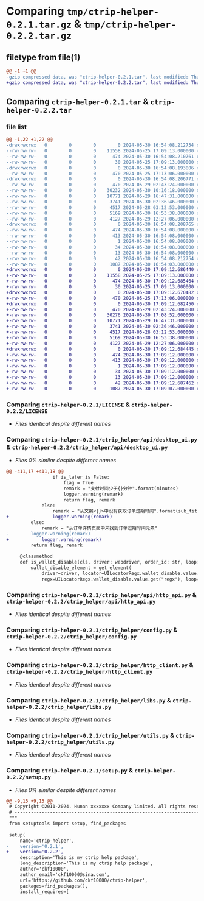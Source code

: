 # Comparing `tmp/ctrip-helper-0.2.1.tar.gz` & `tmp/ctrip-helper-0.2.2.tar.gz`

## filetype from file(1)

```diff
@@ -1 +1 @@
-gzip compressed data, was "ctrip-helper-0.2.1.tar", last modified: Thu May 30 16:54:08 2024, max compression
+gzip compressed data, was "ctrip-helper-0.2.2.tar", last modified: Thu May 30 17:09:12 2024, max compression
```

## Comparing `ctrip-helper-0.2.1.tar` & `ctrip-helper-0.2.2.tar`

### file list

```diff
@@ -1,22 +1,22 @@
-drwxrwxrwx   0        0        0        0 2024-05-30 16:54:08.212754 ctrip-helper-0.2.1/
--rw-rw-rw-   0        0        0    11558 2024-05-25 17:09:13.000000 ctrip-helper-0.2.1/LICENSE
--rw-rw-rw-   0        0        0      474 2024-05-30 16:54:08.210761 ctrip-helper-0.2.1/PKG-INFO
--rw-rw-rw-   0        0        0       30 2024-05-25 17:09:13.000000 ctrip-helper-0.2.1/README.md
-drwxrwxrwx   0        0        0        0 2024-05-30 16:54:08.193806 ctrip-helper-0.2.1/ctrip_helper/
--rw-rw-rw-   0        0        0      470 2024-05-25 17:13:06.000000 ctrip-helper-0.2.1/ctrip_helper/__init__.py
-drwxrwxrwx   0        0        0        0 2024-05-30 16:54:08.206771 ctrip-helper-0.2.1/ctrip_helper/api/
--rw-rw-rw-   0        0        0      470 2024-05-29 02:43:24.000000 ctrip-helper-0.2.1/ctrip_helper/api/__init__.py
--rw-rw-rw-   0        0        0    30232 2024-05-30 10:16:18.000000 ctrip-helper-0.2.1/ctrip_helper/api/desktop_ui.py
--rw-rw-rw-   0        0        0    10771 2024-05-29 16:47:31.000000 ctrip-helper-0.2.1/ctrip_helper/api/http_api.py
--rw-rw-rw-   0        0        0     3741 2024-05-30 02:36:46.000000 ctrip-helper-0.2.1/ctrip_helper/config.py
--rw-rw-rw-   0        0        0     4517 2024-05-28 03:12:53.000000 ctrip-helper-0.2.1/ctrip_helper/http_client.py
--rw-rw-rw-   0        0        0     5169 2024-05-30 16:53:38.000000 ctrip-helper-0.2.1/ctrip_helper/libs.py
--rw-rw-rw-   0        0        0     4127 2024-05-29 12:27:06.000000 ctrip-helper-0.2.1/ctrip_helper/utils.py
-drwxrwxrwx   0        0        0        0 2024-05-30 16:54:08.208765 ctrip-helper-0.2.1/ctrip_helper.egg-info/
--rw-rw-rw-   0        0        0      474 2024-05-30 16:54:08.000000 ctrip-helper-0.2.1/ctrip_helper.egg-info/PKG-INFO
--rw-rw-rw-   0        0        0      413 2024-05-30 16:54:08.000000 ctrip-helper-0.2.1/ctrip_helper.egg-info/SOURCES.txt
--rw-rw-rw-   0        0        0        1 2024-05-30 16:54:08.000000 ctrip-helper-0.2.1/ctrip_helper.egg-info/dependency_links.txt
--rw-rw-rw-   0        0        0       34 2024-05-30 16:54:08.000000 ctrip-helper-0.2.1/ctrip_helper.egg-info/requires.txt
--rw-rw-rw-   0        0        0       13 2024-05-30 16:54:08.000000 ctrip-helper-0.2.1/ctrip_helper.egg-info/top_level.txt
--rw-rw-rw-   0        0        0       42 2024-05-30 16:54:08.212754 ctrip-helper-0.2.1/setup.cfg
--rw-rw-rw-   0        0        0     1087 2024-05-30 16:54:03.000000 ctrip-helper-0.2.1/setup.py
+drwxrwxrwx   0        0        0        0 2024-05-30 17:09:12.686440 ctrip-helper-0.2.2/
+-rw-rw-rw-   0        0        0    11558 2024-05-25 17:09:13.000000 ctrip-helper-0.2.2/LICENSE
+-rw-rw-rw-   0        0        0      474 2024-05-30 17:09:12.685464 ctrip-helper-0.2.2/PKG-INFO
+-rw-rw-rw-   0        0        0       30 2024-05-25 17:09:13.000000 ctrip-helper-0.2.2/README.md
+drwxrwxrwx   0        0        0        0 2024-05-30 17:09:12.670482 ctrip-helper-0.2.2/ctrip_helper/
+-rw-rw-rw-   0        0        0      470 2024-05-25 17:13:06.000000 ctrip-helper-0.2.2/ctrip_helper/__init__.py
+drwxrwxrwx   0        0        0        0 2024-05-30 17:09:12.682450 ctrip-helper-0.2.2/ctrip_helper/api/
+-rw-rw-rw-   0        0        0      470 2024-05-29 02:43:24.000000 ctrip-helper-0.2.2/ctrip_helper/api/__init__.py
+-rw-rw-rw-   0        0        0    30276 2024-05-30 17:08:52.000000 ctrip-helper-0.2.2/ctrip_helper/api/desktop_ui.py
+-rw-rw-rw-   0        0        0    10771 2024-05-29 16:47:31.000000 ctrip-helper-0.2.2/ctrip_helper/api/http_api.py
+-rw-rw-rw-   0        0        0     3741 2024-05-30 02:36:46.000000 ctrip-helper-0.2.2/ctrip_helper/config.py
+-rw-rw-rw-   0        0        0     4517 2024-05-28 03:12:53.000000 ctrip-helper-0.2.2/ctrip_helper/http_client.py
+-rw-rw-rw-   0        0        0     5169 2024-05-30 16:53:38.000000 ctrip-helper-0.2.2/ctrip_helper/libs.py
+-rw-rw-rw-   0        0        0     4127 2024-05-29 12:27:06.000000 ctrip-helper-0.2.2/ctrip_helper/utils.py
+drwxrwxrwx   0        0        0        0 2024-05-30 17:09:12.684445 ctrip-helper-0.2.2/ctrip_helper.egg-info/
+-rw-rw-rw-   0        0        0      474 2024-05-30 17:09:12.000000 ctrip-helper-0.2.2/ctrip_helper.egg-info/PKG-INFO
+-rw-rw-rw-   0        0        0      413 2024-05-30 17:09:12.000000 ctrip-helper-0.2.2/ctrip_helper.egg-info/SOURCES.txt
+-rw-rw-rw-   0        0        0        1 2024-05-30 17:09:12.000000 ctrip-helper-0.2.2/ctrip_helper.egg-info/dependency_links.txt
+-rw-rw-rw-   0        0        0       34 2024-05-30 17:09:12.000000 ctrip-helper-0.2.2/ctrip_helper.egg-info/requires.txt
+-rw-rw-rw-   0        0        0       13 2024-05-30 17:09:12.000000 ctrip-helper-0.2.2/ctrip_helper.egg-info/top_level.txt
+-rw-rw-rw-   0        0        0       42 2024-05-30 17:09:12.687462 ctrip-helper-0.2.2/setup.cfg
+-rw-rw-rw-   0        0        0     1087 2024-05-30 17:09:07.000000 ctrip-helper-0.2.2/setup.py
```

### Comparing `ctrip-helper-0.2.1/LICENSE` & `ctrip-helper-0.2.2/LICENSE`

 * *Files identical despite different names*

### Comparing `ctrip-helper-0.2.1/ctrip_helper/api/desktop_ui.py` & `ctrip-helper-0.2.2/ctrip_helper/api/desktop_ui.py`

 * *Files 0% similar despite different names*

```diff
@@ -411,17 +411,18 @@
                 if is_later is False:
                     flag = True
                     remark = "支付时间少于{}分钟".format(minutes)
                     logger.warning(remark)
                     return flag, remark
             else:
                 remark = "从文案<{}>中没有获取订单过期时间".format(sub_title_text)
+                logger.warning(remark)
         else:
             remark = "从订单详情页面中未找到订单过期时间元素"
-        logger.warning(remark)
+            logger.warning(remark)
         return flag, remark
 
     @classmethod
     def is_wallet_disable(cls, driver: webdriver, order_id: str, loop: int = 1, sleep: float = 0, **kwargs) -> bool:
         wallet_disable_element = get_element(
             driver=driver, locator=UILocatorRegx.wallet_disable.value.get("locator"),
             regx=UILocatorRegx.wallet_disable.value.get("regx"), loop=loop, sleep=sleep, **kwargs
```

### Comparing `ctrip-helper-0.2.1/ctrip_helper/api/http_api.py` & `ctrip-helper-0.2.2/ctrip_helper/api/http_api.py`

 * *Files identical despite different names*

### Comparing `ctrip-helper-0.2.1/ctrip_helper/config.py` & `ctrip-helper-0.2.2/ctrip_helper/config.py`

 * *Files identical despite different names*

### Comparing `ctrip-helper-0.2.1/ctrip_helper/http_client.py` & `ctrip-helper-0.2.2/ctrip_helper/http_client.py`

 * *Files identical despite different names*

### Comparing `ctrip-helper-0.2.1/ctrip_helper/libs.py` & `ctrip-helper-0.2.2/ctrip_helper/libs.py`

 * *Files identical despite different names*

### Comparing `ctrip-helper-0.2.1/ctrip_helper/utils.py` & `ctrip-helper-0.2.2/ctrip_helper/utils.py`

 * *Files identical despite different names*

### Comparing `ctrip-helper-0.2.1/setup.py` & `ctrip-helper-0.2.2/setup.py`

 * *Files 0% similar despite different names*

```diff
@@ -9,15 +9,15 @@
 # Copyright ©2011-2024. Hunan xxxxxxx Company limited. All rights reserved.
 # ---------------------------------------------------------------------------------------------------------
 """
 from setuptools import setup, find_packages
 
 setup(
     name='ctrip-helper',
-    version='0.2.1',
+    version='0.2.2',
     description='This is my ctrip help package',
     long_description='This is my ctrip help package',
     author='ckf10000',
     author_email='ckf10000@sina.com',
     url='https://github.com/ckf10000/ctrip-helper',
     packages=find_packages(),
     install_requires=[
```

